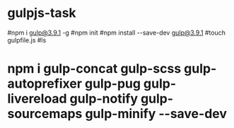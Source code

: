 # gulpjs-task
#npm i gulp@3.9.1 -g
#npm init
#npm install --save-dev gulp@3.9.1
#touch gulpfile.js
#ls
# npm i gulp-concat gulp-scss gulp-autoprefixer gulp-pug gulp-livereload gulp-notify gulp-sourcemaps gulp-minify --save-dev
